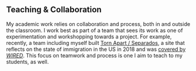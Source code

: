 ## Teaching & Collaboration

My academic work relies on collaboration and process, both in and outside the
classroom. I work best as part of a
team that sees its work as one of experimentation and workshopping towards a
project. For example, recently, a team including myself built [Torn Apart /
Separados](http://xpmethod.plaintext.in/torn-apart/), a site that reflects on
the state of immigration in the US in 2018 and was [covered by
_WIRED_](https://www.wired.com/story/ice-is-everywhere-using-library-science-to-map-child-separation/).
This focus on teamwork and process is one I aim to teach to my students, as
well.
